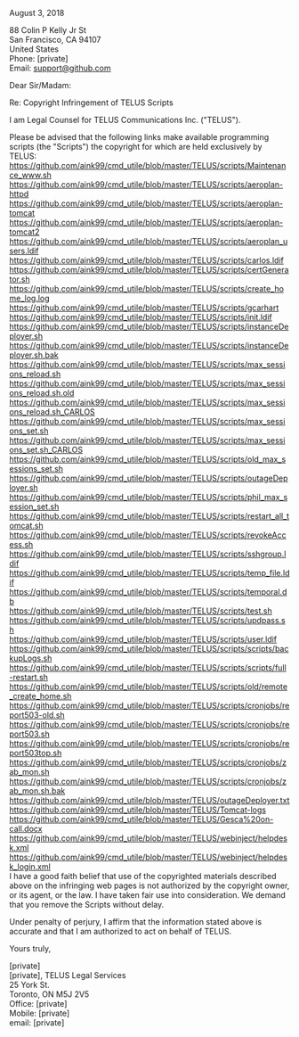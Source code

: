 August 3, 2018

88 Colin P Kelly Jr St  
San Francisco, CA 94107  
United States  
Phone: [private]   
Email: support@github.com 

Dear Sir/Madam:

Re: Copyright Infringement of TELUS Scripts

I am Legal Counsel for TELUS Communications Inc. ("TELUS").

Please be advised that the following links make available programming scripts (the "Scripts") the copyright for which are held exclusively by TELUS:  
https://github.com/aink99/cmd_utile/blob/master/TELUS/scripts/Maintenance_www.sh  
https://github.com/aink99/cmd_utile/blob/master/TELUS/scripts/aeroplan-httpd  
https://github.com/aink99/cmd_utile/blob/master/TELUS/scripts/aeroplan-tomcat  
https://github.com/aink99/cmd_utile/blob/master/TELUS/scripts/aeroplan-tomcat2  
https://github.com/aink99/cmd_utile/blob/master/TELUS/scripts/aeroplan_users.ldif  
https://github.com/aink99/cmd_utile/blob/master/TELUS/scripts/carlos.ldif  
https://github.com/aink99/cmd_utile/blob/master/TELUS/scripts/certGenerator.sh  
https://github.com/aink99/cmd_utile/blob/master/TELUS/scripts/create_home_log.log  
https://github.com/aink99/cmd_utile/blob/master/TELUS/scripts/gcarhart  
https://github.com/aink99/cmd_utile/blob/master/TELUS/scripts/init.ldif  
https://github.com/aink99/cmd_utile/blob/master/TELUS/scripts/instanceDeployer.sh  
https://github.com/aink99/cmd_utile/blob/master/TELUS/scripts/instanceDeployer.sh.bak  
https://github.com/aink99/cmd_utile/blob/master/TELUS/scripts/max_sessions_reload.sh  
https://github.com/aink99/cmd_utile/blob/master/TELUS/scripts/max_sessions_reload.sh.old  
https://github.com/aink99/cmd_utile/blob/master/TELUS/scripts/max_sessions_reload.sh_CARLOS  
https://github.com/aink99/cmd_utile/blob/master/TELUS/scripts/max_sessions_set.sh  
https://github.com/aink99/cmd_utile/blob/master/TELUS/scripts/max_sessions_set.sh_CARLOS  
https://github.com/aink99/cmd_utile/blob/master/TELUS/scripts/old_max_sessions_set.sh  
https://github.com/aink99/cmd_utile/blob/master/TELUS/scripts/outageDeployer.sh  
https://github.com/aink99/cmd_utile/blob/master/TELUS/scripts/phil_max_session_set.sh  
https://github.com/aink99/cmd_utile/blob/master/TELUS/scripts/restart_all_tomcat.sh  
https://github.com/aink99/cmd_utile/blob/master/TELUS/scripts/revokeAccess.sh  
https://github.com/aink99/cmd_utile/blob/master/TELUS/scripts/sshgroup.ldif  
https://github.com/aink99/cmd_utile/blob/master/TELUS/scripts/temp_file.ldif  
https://github.com/aink99/cmd_utile/blob/master/TELUS/scripts/temporal.db  
https://github.com/aink99/cmd_utile/blob/master/TELUS/scripts/test.sh  
https://github.com/aink99/cmd_utile/blob/master/TELUS/scripts/updpass.sh  
https://github.com/aink99/cmd_utile/blob/master/TELUS/scripts/user.ldif  
https://github.com/aink99/cmd_utile/blob/master/TELUS/scripts/scripts/backupLogs.sh  
https://github.com/aink99/cmd_utile/blob/master/TELUS/scripts/scripts/full-restart.sh  
https://github.com/aink99/cmd_utile/blob/master/TELUS/scripts/old/remote_create_home.sh  
https://github.com/aink99/cmd_utile/blob/master/TELUS/scripts/cronjobs/report503-old.sh  
https://github.com/aink99/cmd_utile/blob/master/TELUS/scripts/cronjobs/report503.sh  
https://github.com/aink99/cmd_utile/blob/master/TELUS/scripts/cronjobs/report503top.sh  
https://github.com/aink99/cmd_utile/blob/master/TELUS/scripts/cronjobs/zab_mon.sh  
https://github.com/aink99/cmd_utile/blob/master/TELUS/scripts/cronjobs/zab_mon.sh.bak  
https://github.com/aink99/cmd_utile/blob/master/TELUS/outageDeployer.txt  
https://github.com/aink99/cmd_utile/blob/master/TELUS/Tomcat-logs  
https://github.com/aink99/cmd_utile/blob/master/TELUS/Gesca%20on-call.docx  
https://github.com/aink99/cmd_utile/blob/master/TELUS/webinject/helpdesk.xml  
https://github.com/aink99/cmd_utile/blob/master/TELUS/webinject/helpdesk_login.xml  
I have a good faith belief that use of the copyrighted materials described above on the infringing web pages is not authorized by the copyright owner, or its agent, or the law. I have taken fair use into consideration. We demand that you remove the Scripts without delay.

Under penalty of perjury, I affirm that the information stated above is accurate and that I am authorized to act on behalf of TELUS.

Yours truly,

[private]  
[private], TELUS Legal Services  
25 York St.  
Toronto, ON M5J 2V5  
Office: [private]  
Mobile: [private]  
email: [private]
